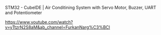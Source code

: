 STM32 - CubeIDE | Air Conditining System with Servo Motor, Buzzer, UART and Potentiometer

https://www.youtube.com/watch?v=yTtzrN2S8aM&ab_channel=FurkanNarg%C3%BCl 

